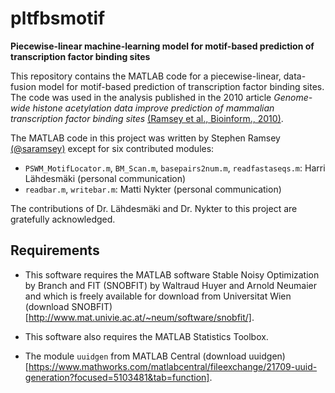# pltfbsmotif

**Piecewise-linear machine-learning model for motif-based prediction of transcription factor binding sites**

This repository contains the MATLAB code for a piecewise-linear, data-fusion model for
motif-based prediction of transcription factor binding sites. The code was used in
the analysis published in the 2010 article *Genome-wide histone acetylation data improve prediction of mammalian transcription factor binding sites* 
[(Ramsey et al., Bioinform., 2010)](https://doi.org/10.1093/bioinformatics/btq405).

The MATLAB code in this project was written by Stephen Ramsey [(@saramsey)](https://github.com/saramsey) except for six contributed
modules:

- `PSWM_MotifLocator.m`, `BM_Scan.m`, `basepairs2num.m`, `readfastaseqs.m`:  Harri Lähdesmäki (personal communication)
- `readbar.m`, `writebar.m`:  Matti Nykter (personal communication)

The contributions of Dr. Lähdesmäki and Dr. Nykter to this project are gratefully acknowledged.

## Requirements

- This software requires the MATLAB software Stable Noisy Optimization by Branch and FIT (SNOBFIT)
by Waltraud Huyer and Arnold Neumaier and which is freely available for download from Universitat Wien
(download SNOBFIT)[http://www.mat.univie.ac.at/~neum/software/snobfit/].

- This software also requires the MATLAB Statistics Toolbox.

- The module `uuidgen` from MATLAB Central (download uuidgen)[https://www.mathworks.com/matlabcentral/fileexchange/21709-uuid-generation?focused=5103481&tab=function].


